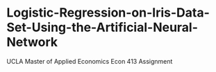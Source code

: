 # Logistic-Regression-on-Iris-Data-Set-Using-the-Artificial-Neural-Network
UCLA Master of Applied Economics Econ 413 Assignment
